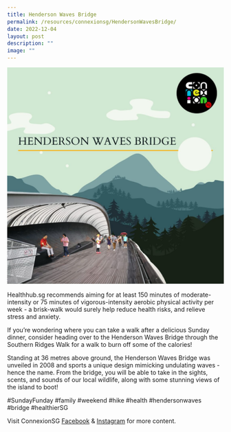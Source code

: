 ```yaml
---
title: Henderson Waves Bridge
permalink: /resources/connexionsg/HendersonWavesBridge/
date: 2022-12-04
layout: post
description: ""
image: ""
---
```

![](/images/connexionsg/2023/317327457_8396316143743610_2577600706832510358_n.png)

Healthhub.sg recommends aiming for at least 150 minutes of moderate-intensity or 75 minutes of vigorous-intensity aerobic physical activity per week - a brisk-walk would surely help reduce health risks, and relieve stress and anxiety.

If you’re wondering where you can take a walk after a delicious Sunday dinner, consider heading over to the Henderson Waves Bridge through the Southern Ridges Walk for a walk to burn off some of the calories!

Standing at 36 metres above ground, the Henderson Waves Bridge was unveiled in 2008 and sports a unique design mimicking undulating waves - hence the name. From the bridge, you will be able to take in the sights, scents, and sounds of our local wildlife, along with some stunning views of the island to boot!

#SundayFunday #family #weekend #hike #health #hendersonwaves #bridge #healthierSG

Visit ConnexionSG [Facebook](https://www.facebook.com/ConnexionSG) & [Instagram](https://www.instagram.com/connexionsg/) for more content.